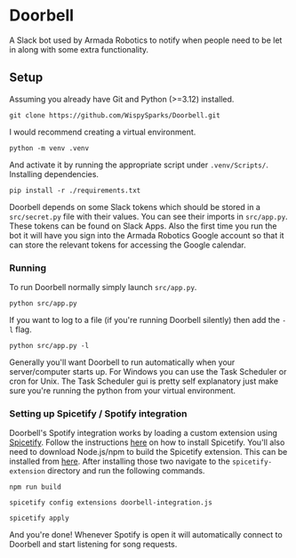# Doorbell
A Slack bot used by Armada Robotics to notify when people need to be let in along with some extra functionality.

## Setup
Assuming you already have Git and Python (>=3.12) installed.
```
git clone https://github.com/WispySparks/Doorbell.git
```
I would recommend creating a virtual environment.
```
python -m venv .venv
```
And activate it by running the appropriate script under `.venv/Scripts/`. <br>
Installing dependencies. 
```
pip install -r ./requirements.txt
```
Doorbell depends on some Slack tokens which should be stored in a `src/secret.py` file with their values. You can see their imports in `src/app.py`. These tokens can be found on Slack Apps. Also the first time you run the bot it will have you sign into the Armada Robotics Google account so that it can store the relevant tokens for accessing the Google calendar.

### Running
To run Doorbell normally simply launch `src/app.py`.
```
python src/app.py
```
If you want to log to a file (if you're running Doorbell silently) then add the `-l` flag.
```
python src/app.py -l
```
Generally you'll want Doorbell to run automatically when your server/computer starts up. For Windows you can use the Task Scheduler or cron for Unix. The Task Scheduler gui is pretty self explanatory just make sure you're running the python from your virtual environment.

### Setting up Spicetify / Spotify integration
Doorbell's Spotify integration works by loading a custom extension using [Spicetify](https://spicetify.app/).
Follow the instructions [here](https://spicetify.app/docs/getting-started#installation) on how to install Spicetify.
You'll also need to download Node.js/npm to build the Spicetify extension. This can be installed from [here](https://nodejs.org/en/download/prebuilt-installer).
After installing those two navigate to the `spicetify-extension` directory and run the following commands.
```
npm run build
```
```
spicetify config extensions doorbell-integration.js 
```
```
spicetify apply
```
And you're done! Whenever Spotify is open it will automatically connect to Doorbell and start listening for song requests.